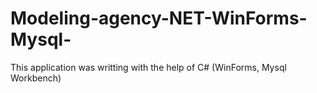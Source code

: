 # Modeling-agency-NET-WinForms-Mysql-
This application was writting with the help of C# (WinForms, Mysql Workbench) 
